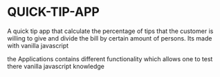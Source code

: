 # QUICK-TIP-APP
A quick tip app that calculate the percentage of tips that the customer is willing to give and divide the bill by certain amount of persons. Its made with vanilla javascript

the Applications contains different functionality which allows one to test there vanilla javascript knowledge
